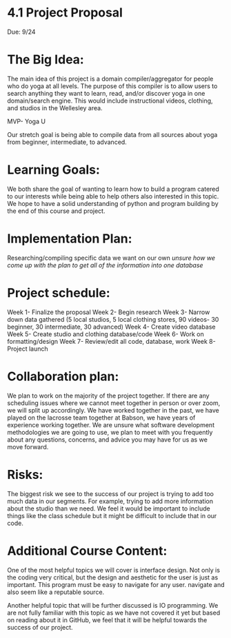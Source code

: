 # 4.1 Project Proposal
Due: 9/24

# The Big Idea: 
The main idea of this project is a domain compiler/aggregator for people who do yoga at all levels. The purpose of this compiler is to allow users to search anything they want to learn, read, and/or discover yoga in one domain/search engine. This would include instructional videos, clothing, and studios in the Wellesley area.

MVP- Yoga U

Our stretch goal is being able to compile data from all sources about yoga from beginner, intermediate, to advanced. 


# Learning Goals: 
We both share the goal of wanting to learn how to build a program catered to our interests while being able to help others also interested in this topic. We hope to have a solid understanding of python and program building by the end of this course and project.

# Implementation Plan: 
Researching/compiling specific data we want on our own
*unsure how we come up with the plan to get all of the information into one database*


# Project schedule: 
Week 1- Finalize the proposal
Week 2- Begin research
Week 3- Narrow down data gathered (5 local studios, 5 local clothing stores, 90 videos- 30 beginner, 30 intermediate, 30 advanced)
Week 4- Create video database 
Week 5- Create studio and clothing database/code
Week 6- Work on formatting/design
Week 7- Review/edit all code, database, work
Week 8- Project launch


# Collaboration plan: 
We plan to work on the majority of the project together. If there are any scheduling issues where we cannot meet together in person or over zoom, we will split up accordingly. We have worked together in the past, we have played on the lacrosse team together at Babson, we have years of experience working together. We are unsure what software development methodologies we are going to use, we plan to meet with you frequently about any questions, concerns, and advice you may have for us as we move forward. 

# Risks: 
The biggest risk we see to the success of our project is trying to add too much data in our segments. For example, trying to add more information about the studio than we need. We feel it would be important to include things like the class schedule but it might be difficult to include that in our code.  

# Additional Course Content: 
One of the most helpful topics we will cover is interface design. Not only is the coding very critical, but the design and aesthetic for the user is just as important. This program must be easy to navigate for any user. navigate and also seem like a reputable source.

Another helpful topic that will be further discussed is IO programming. We are not fully familiar with this topic as we have not covered it yet but based on reading about it in GitHub, we feel that it will be helpful towards the success of our project. 
